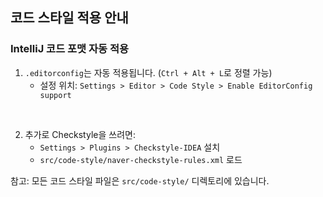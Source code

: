 ## 코드 스타일 적용 안내

### IntelliJ 코드 포맷 자동 적용

1. `.editorconfig`는 자동 적용됩니다. (`Ctrl + Alt + L`로 정렬 가능)
    - 설정 위치: `Settings > Editor > Code Style > Enable EditorConfig support`

<br>

2. 추가로 Checkstyle을 쓰려면:
    - `Settings > Plugins > Checkstyle-IDEA` 설치
    - `src/code-style/naver-checkstyle-rules.xml` 로드

참고: 모든 코드 스타일 파일은 `src/code-style/` 디렉토리에 있습니다.